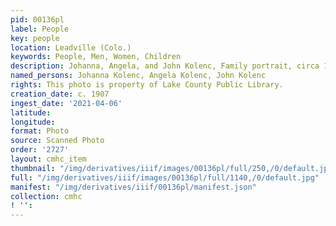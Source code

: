 ```yaml
---
pid: 00136pl
label: People
key: people
location: Leadville (Colo.)
keywords: People, Men, Women, Children
description: Johanna, Angela, and John Kolenc, Family portrait, circa 1907
named_persons: Johanna Kolenc, Angela Kolenc, John Kolenc
rights: This photo is property of Lake County Public Library.
creation_date: c. 1907
ingest_date: '2021-04-06'
latitude: 
longitude: 
format: Photo
source: Scanned Photo
order: '2727'
layout: cmhc_item
thumbnail: "/img/derivatives/iiif/images/00136pl/full/250,/0/default.jpg"
full: "/img/derivatives/iiif/images/00136pl/full/1140,/0/default.jpg"
manifest: "/img/derivatives/iiif/00136pl/manifest.json"
collection: cmhc
! '': 
---
```

